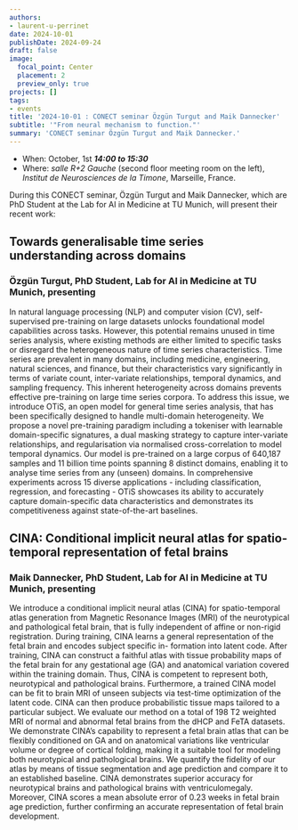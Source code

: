 ```yaml
---
authors:
- laurent-u-perrinet
date: 2024-10-01
publishDate: 2024-09-24
draft: false
image:
  focal_point: Center
  placement: 2
  preview_only: true
projects: []
tags:
- events
title: '2024-10-01 : CONECT seminar Özgün Turgut and Maik Dannecker'
subtitle: '"From neural mechanism to function."'
summary: 'CONECT seminar Özgün Turgut and Maik Dannecker.'
---
```



* When: October, 1st ***14:00 to 15:30*** 
* Where: _salle R+2 Gauche_ (second floor meeting room on the left), _Institut de Neurosciences de la Timone_, Marseille, France.

During this CONECT seminar, Özgün Turgut and Maik Dannecker, which are PhD Student at the Lab for AI in Medicine at TU Munich, will present their recent work:

## Towards generalisable time series understanding across domains 
### Özgün Turgut, PhD Student, Lab for AI in Medicine at TU Munich, presenting

In natural language processing (NLP) and computer vision (CV), self-supervised pre-training on large datasets unlocks foundational model capabilities across tasks. However, this potential remains unused in time series analysis, where existing methods are either limited to specific tasks or disregard the heterogeneous nature of time series characteristics. Time series are prevalent in many domains, including medicine, engineering, natural sciences, and finance, but their characteristics vary significantly in terms of variate count, inter-variate relationships, temporal dynamics, and sampling frequency. This inherent heterogeneity across domains prevents effective pre-training on large time series corpora. To address this issue, we introduce OTiS, an open model for general time series analysis, that has been specifically designed to handle multi-domain heterogeneity. We propose a novel pre-training paradigm including a tokeniser with learnable domain-specific signatures, a dual masking strategy to capture inter-variate relationships, and regularisation via normalised cross-correlation to model temporal dynamics. Our model is pre-trained on a large corpus of 640,187 samples and 11 billion time points spanning 8 distinct domains, enabling it to analyse time series from any (unseen) domains. In comprehensive experiments across 15 diverse applications - including classification, regression, and forecasting - OTiS showcases its ability to accurately capture domain-specific data characteristics and demonstrates its competitiveness against state-of-the-art baselines.



## CINA: Conditional implicit neural atlas for spatio-temporal representation of fetal brains 
### Maik Dannecker, PhD Student, Lab for AI in Medicine at TU Munich, presenting

We introduce a conditional implicit neural atlas (CINA) for spatio-temporal atlas generation from Magnetic Resonance Images (MRI) of the neurotypical and pathological fetal brain, that is fully independent of affine or non-rigid registration. During training, CINA learns a general representation of the fetal brain and encodes subject specific in- formation into latent code. After training, CINA can construct a faithful atlas with tissue probability maps of the fetal brain for any gestational age (GA) and anatomical variation covered within the training domain. Thus, CINA is competent to represent both, neurotypical and pathological brains. Furthermore, a trained CINA model can be fit to brain MRI of unseen subjects via test-time optimization of the latent code. CINA can then produce probabilistic tissue maps tailored to a particular subject. We evaluate our method on a total of 198 T2 weighted MRI of normal and abnormal fetal brains from the dHCP and FeTA datasets. We demonstrate CINA’s capability to represent a fetal brain atlas that can be flexibly conditioned on GA and on anatomical variations like ventricular volume or degree of cortical folding, making it a suitable tool for modeling both neurotypical and pathological brains. We quantify the fidelity of our atlas by means of tissue segmentation and age prediction and compare it to an established baseline. CINA demonstrates superior accuracy for neurotypical brains and pathological brains with ventriculomegaly. Moreover, CINA scores a mean absolute error of 0.23 weeks in fetal brain age prediction, further confirming an accurate representation of fetal brain development.

